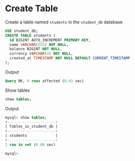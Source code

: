 # Create Table

Create a table named `students` in the `student_db` database

```sql
USE student_db;
CREATE TABLE students (
  id BIGINT AUTO_INCREMENT PRIMARY KEY,
  name VARCHAR(255) NOT NULL,
  balance BIGINT NOT NULL,
  currency VARCHAR(3) NOT NULL,
  created_at TIMESTAMP NOT NULL DEFAULT CURRENT_TIMESTAMP
);
```

Output

```sql
Query OK, 0 rows affected (0.03 sec)
```

Show tables

```sql
show tables;
```

Output

```sql
mysql> show tables;
+----------------------+
| Tables_in_student_db |
+----------------------+
| students             |
+----------------------+
1 row in set (0.00 sec)

mysql> 
```
